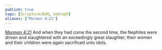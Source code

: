 ```yaml
---
publish: true
tags: [Scripture/BoM, noGraph]
aliases: ["Mormon 4:21"]
---
```

[Mormon 4:21](https://churchofjesuschrist.org/study/scriptures/bofm/morm/4?lang=eng&id=p21#p21) And when they had come the second time, the Nephites were driven and slaughtered with an exceedingly great slaughter; their women and their children were again sacrificed unto idols.
